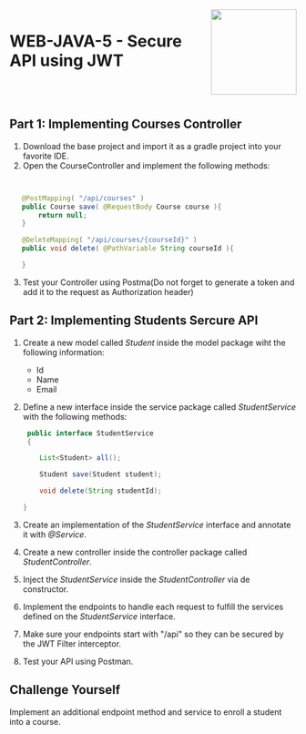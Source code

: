 <img align="right" width="150" height="150" src="https://media-exp1.licdn.com/dms/image/C4E0BAQF7BYCCZt5epw/company-logo_200_200/0?e=2159024400&v=beta&t=qUAFP9bUgBEEXGVQYpUXW1J_OiP8e0r4rFBpqp8OrxA">

# WEB-JAVA-5 - Secure API using JWT


 <br/>
 <br/>
 
 
 ## Part 1: Implementing Courses Controller
 
 1. Download the base project and import it as a gradle project into your favorite IDE.
 2. Open the CourseController and implement the following methods: 
  ```java


     @PostMapping( "/api/courses" )
     public Course save( @RequestBody Course course ){
         return null;
     }

     @DeleteMapping( "/api/courses/{courseId}" )
     public void delete( @PathVariable String courseId ){

     }
  ```
 3. Test your Controller using Postma(Do not forget to generate a token and add it to the request as Authorization header)
 
 ## Part 2: Implementing Students Sercure API
1. Create a new model called *Student* inside the model package wiht the following information:
   * Id
   * Name
   * Email

2. Define a new interface inside the service package called *StudentService* with the following methods:
   ```java   
    public interface StudentService
    {

       List<Student> all();

       Student save(Student student);

       void delete(String studentId);

   }   
   ```
3. Create an implementation of the *StudentService* interface and annotate it with *@Service*.
4. Create a new controller inside the controller package called *StudentController*.
5. Inject the *StudentService* inside the *StudentController* via de constructor.
6. Implement the endpoints to handle each request to fulfill the services defined on the *StudentService* interface.
7. Make sure your endpoints start with "/api" so they can be secured by the JWT Filter interceptor.
8. Test your API using Postman.

## Challenge Yourself
Implement an additional endpoint method and service to enroll a student into a course.



 
 

